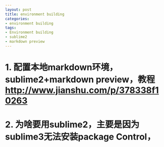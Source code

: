```yaml
---
layout: post
title: environment building
categories:
- environment building
tags:
- Environment building
- sublime2
- markdown preview
---
```

# 1. 配置本地markdown环境，sublime2+markdown preview，教程 http://www.jianshu.com/p/378338f10263


# 2. 为啥要用sublime2，主要是因为sublime3无法安装package Control，
